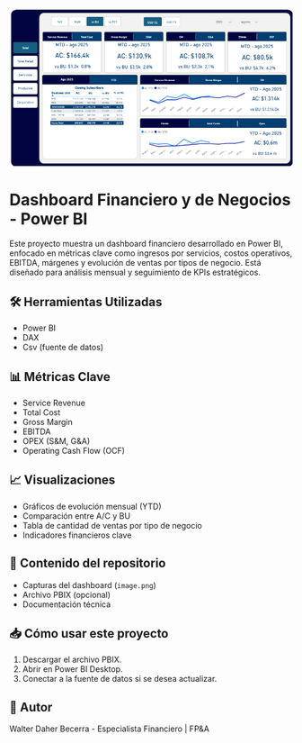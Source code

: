 ![Vista previa](Vista%20Previa.png)

# Dashboard Financiero y de Negocios - Power BI

Este proyecto muestra un dashboard financiero desarrollado en Power BI, enfocado en métricas clave como ingresos por servicios, costos operativos, EBITDA, márgenes y evolución de ventas por tipos de negocio. Está diseñado para análisis mensual y seguimiento de KPIs estratégicos.

## 🛠️ Herramientas Utilizadas
- Power BI
- DAX
- Csv (fuente de datos)

## 📊 Métricas Clave
- Service Revenue
- Total Cost
- Gross Margin
- EBITDA
- OPEX (S&M, G&A)
- Operating Cash Flow (OCF)

## 📈 Visualizaciones
- Gráficos de evolución mensual (YTD)
- Comparación entre A/C y BU
- Tabla de cantidad de ventas por tipo de negocio
- Indicadores financieros clave

## 📁 Contenido del repositorio
- Capturas del dashboard (`image.png`)
- Archivo PBIX (opcional)
- Documentación técnica

## 📥 Cómo usar este proyecto
1. Descargar el archivo PBIX.
2. Abrir en Power BI Desktop.
3. Conectar a la fuente de datos si se desea actualizar.

## 👤 Autor
Walter Daher Becerra - Especialista Financiero | FP&A
